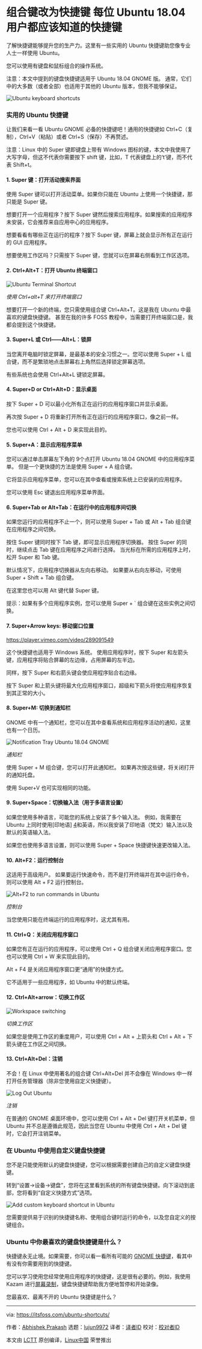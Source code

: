 组合键改为快捷键
每位 Ubuntu 18.04 用户都应该知道的快捷键
======
了解快捷键能够提升您的生产力。这里有一些实用的 Ubuntu 快捷键助您像专业人士一样使用 Ubuntu。

您可以使用有键盘和鼠标组合的操作系统。

注意：本文中提到的键盘快捷键适用于 Ubuntu 18.04 GNOME 版。 通常，它们中的大多数（或者全部）也适用于其他的 Ubuntu 版本，但我不能够保证。

![Ubuntu keyboard shortcuts][1]

### 实用的 Ubuntu 快捷键

让我们来看一看 Ubuntu GNOME 必备的快捷键吧！通用的快捷键如 Ctrl+C（复制），Ctrl+V（粘贴）或者 Ctrl+S（保存）不再赘述。

注意：Linux 中的 Super 键即键盘上带有 Windows 图标的键，本文中我使用了大写字母，但这不代表你需要按下 shift 键，比如，T 代表键盘上的‘t’键，而不代表 Shift+t。

#### 1\. Super 键：打开活动搜索界面

使用 Super 键可以打开活动菜单。如果你只能在 Ubuntu 上使用一个快捷键，那只能是 Super 键。

想要打开一个应用程序？按下 Super 键然后搜索应用程序。如果搜索的应用程序未安装，它会推荐来自应用中心的应用程序。

想要看看有哪些正在运行的程序？按下 Super 键，屏幕上就会显示所有正在运行的 GUI 应用程序。

想要使用工作区吗？只需按下 Super 键，您就可以在屏幕右侧看到工作区选项。

#### 2\. Ctrl+Alt+T：打开 Ubuntu 终端窗口

![Ubuntu Terminal Shortcut][2]

*使用 Ctrl+alt+T 来打开终端窗口*

想要打开一个新的终端，您只需使用组合键 Ctrl+Alt+T。这是我在 Ubuntu 中最喜欢的键盘快捷键。 甚至在我的许多 FOSS 教程中，当需要打开终端窗口是，我都会提到这个快捷键。

#### 3\. Super+L 或 Ctrl——Alt+L：锁屏

当您离开电脑时锁定屏幕，是最基本的安全习惯之一。您可以使用 Super + L 组合键，而不是繁琐地点击屏幕右上角然后选择锁定屏幕选项。

有些系统也会使用 Ctrl+Alt+L 键锁定屏幕。

#### 4\. Super+D or Ctrl+Alt+D：显示桌面

按下 Super + D 可以最小化所有正在运行的应用程序窗口并显示桌面。

再次按 Super + D 将重新打开所有正在运行的应用程序窗口，像之前一样。

您也可以使用 Ctrl + Alt + D 来实现此目的。

#### 5\. Super+A：显示应用程序菜单

您可以通过单击屏幕左下角的 9个点打开 Ubuntu 18.04 GNOME 中的应用程序菜单。 但是一个更快捷的方法是使用 Super + A 组合键。

它将显示应用程序菜单，您可以在其中查看或搜索系统上已安装的应用程序。

您可以使用 Esc 键退出应用程序菜单界面。

#### 6\. Super+Tab or Alt+Tab：在运行中的应用程序间切换

如果您运行的应用程序不止一个，则可以使用 Super + Tab 或 Alt + Tab 组合键在应用程序之间切换。

按住 Super 键同时按下 Tab 键，即可显示应用程序切换器。 按住 Super 的同时，继续点击 Tab 键在应用程序之间进行选择。 当光标在所需的应用程序上时，松开 Super 和 Tab 键。

默认情况下，应用程序切换器从左向右移动。 如果要从右向左移动，可使用 Super + Shift + Tab 组合键。

在这里您也可以用 Alt 键代替 Super 键。

提示：如果有多个应用程序实例，您可以使用 Super + \` 组合键在这些实例之间切换。

#### 7\. Super+Arrow keys: 移动窗口位置

<https://player.vimeo.com/video/289091549>

这个快捷键也适用于 Windows 系统。 使用应用程序时，按下 Super 和左箭头键，应用程序将贴合屏幕的左边缘，占用屏幕的左半边。

同样，按下 Super 和右箭头键会使应用程序贴合右边缘。

按下 Super 和上箭头键将最大化应用程序窗口，超级和下箭头将使应用程序恢复到其正常的大小。

#### 8\. Super+M: 切换到通知栏

GNOME 中有一个通知栏，您可以在其中查看系统和应用程序活动的通知，这里也有一个日历。

![Notification Tray Ubuntu 18.04 GNOME][3]

*通知栏*

使用 Super + M 组合键，您可以打开此通知栏。 如果再次按这些键，将关闭打开的通知托盘。

使用 Super+V 也可实现相同的功能。

#### 9\. Super+Space：切换输入法（用于多语言设置）

如果您使用多种语言，可能您的系统上安装了多个输入法。 例如，我需要在 Ubuntu 上同时使用[印地语] [4]和英语，所以我安装了印地语（梵文）输入法以及默认的英语输入法。

如果您也使用多语言设置，则可以使用 Super + Space 快捷键快速更改输入法。

#### 10\. Alt+F2：运行控制台

这适用于高级用户。 如果要运行快速命令，而不是打开终端并在其中运行命令，则可以使用 Alt + F2 运行控制台。

![Alt+F2 to run commands in Ubuntu][5]

*控制台*

当您使用只能在终端运行的应用程序时，这尤其有用。

#### 11\. Ctrl+Q：关闭应用程序窗口

如果您有正在运行的应用程序，可以使用 Ctrl + Q 组合键关闭应用程序窗口。您也可以使用 Ctrl + W 来实现此目的。

Alt + F4 是关闭应用程序窗口更“通用”的快捷方式。

它不适用于一些应用程序，如 Ubuntu 中的默认终端。

#### 12\. Ctrl+Alt+arrow：切换工作区

![Workspace switching][6]

*切换工作区*

如果您是使用工作区的重度用户，可以使用 Ctrl + Alt + 上箭头和 Ctrl + Alt + 下箭头键在工作区之间切换。

#### 13\. Ctrl+Alt+Del：注销

不会！在 Linux 中使用著名的组合键 Ctrl+Alt+Del 并不会像在 Windows 中一样打开任务管理器（除非您使用自定义快捷键）。

![Log Out Ubuntu][7]

*注销*

在普通的 GNOME 桌面环境中，您可以使用 Ctrl + Alt + Del 键打开关机菜单，但 Ubuntu 并不总是遵循此规范，因此当您在 Ubuntu 中使用 Ctrl + Alt + Del 键时，它会打开注销菜单。

### 在 Ubuntu 中使用自定义键盘快捷键

您不是只能使用默认的键盘快捷键，您可以根据需要创建自己的自定义键盘快捷键。

转到“设置->设备->键盘”，您将在这里看到系统的所有键盘快捷键。向下滚动到底部，您将看到“自定义快捷方式”选项。

![Add custom keyboard shortcut in Ubuntu][8]

您需要提供易于识别的快捷键名称、使用组合键时运行的命令，以及您自定义的按键组合。

### Ubuntu 中你最喜欢的键盘快捷键是什么？

快捷键永无止境。如果需要，你可以看一看所有可能的 [GNOME 快捷键][9]，看其中有没有你需要用到的快捷键。

您可以学习使用您经常使用应用程序的快捷键，这是很有必要的。例如，我使用 Kazam 进行[屏幕录制][10]，键盘快捷键帮助我方便地暂停和开始录像。

您最喜欢、最离不开的 Ubuntu 快捷键是什么？

--------------------------------------------------------------------------------

via: https://itsfoss.com/ubuntu-shortcuts/

作者：[Abhishek Prakash][a]
选题：[lujun9972](https://github.com/lujun9972)
译者：[译者ID](https://github.com/译者ID)
校对：[校对者ID](https://github.com/校对者ID)

本文由 [LCTT](https://github.com/LCTT/TranslateProject) 原创编译，[Linux中国](https://linux.cn/) 荣誉推出

[a]: https://itsfoss.com/author/abhishek/
[1]: https://4bds6hergc-flywheel.netdna-ssl.com/wp-content/uploads/2018/09/ubuntu-keyboard-shortcuts.jpeg
[2]: https://4bds6hergc-flywheel.netdna-ssl.com/wp-content/uploads/2018/09/ubuntu-terminal-shortcut.jpg
[3]: https://4bds6hergc-flywheel.netdna-ssl.com/wp-content/uploads/2018/09/notification-tray-ubuntu-gnome.jpeg
[4]: https://itsfoss.com/type-indian-languages-ubuntu/
[5]: https://4bds6hergc-flywheel.netdna-ssl.com/wp-content/uploads/2018/09/console-alt-f2-ubuntu-gnome.jpeg
[6]: https://4bds6hergc-flywheel.netdna-ssl.com/wp-content/uploads/2018/09/workspace-switcher-ubuntu.png
[7]: https://4bds6hergc-flywheel.netdna-ssl.com/wp-content/uploads/2018/09/log-out-ubuntu.jpeg
[8]: https://4bds6hergc-flywheel.netdna-ssl.com/wp-content/uploads/2018/09/custom-keyboard-shortcut.jpg
[9]: https://wiki.gnome.org/Design/OS/KeyboardShortcuts
[10]: https://itsfoss.com/best-linux-screen-recorders/
